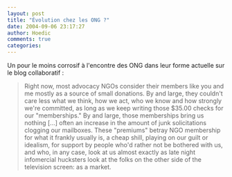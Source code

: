 ```yaml
---
layout: post
title: "Évolution chez les ONG ?"
date: 2004-09-06 23:17:27
author: Hoedic
comments: true
categories: 
---
```



Un  pour le moins corrosif à l'encontre des ONG dans leur forme actuelle sur le blog collaboratif  :

<blockquote class="citation">Right now, most advocacy NGOs consider their members like you and me mostly as a source of small donations. By and large, they couldn't care less what we think, how we act, who we know and how strongly we're committed, as long as we keep writing those $35.00 checks for our "memberships." By and large, those memberships bring us nothing [...] often an increase in the amount of junk solicitations clogging our mailboxes. These "premiums" betray NGO membership for what it frankly usually is, a cheap shill, playing on our guilt or idealism, for support by people who'd rather not be bothered with us, and who, in any case, look at us almost exactly as late night infomercial hucksters look at the folks on the other side of the television screen: as a market.</blockquote>
